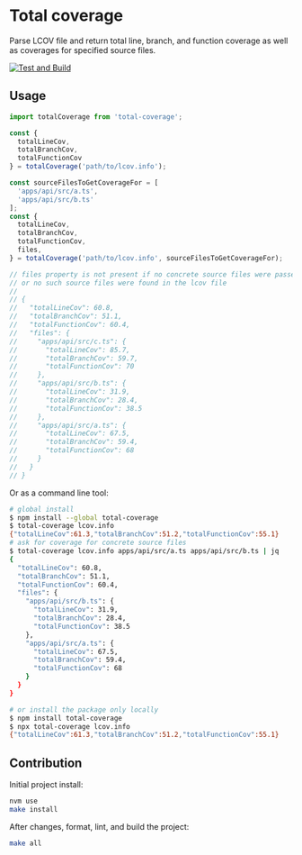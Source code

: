 # Total coverage

Parse LCOV file and return total line, branch, and function coverage as well as coverages for specified source files.

[![Test and Build](https://github.com/pavelsaman/total-coverage/actions/workflows/test-and-build.yaml/badge.svg?branch=master)](https://github.com/pavelsaman/total-coverage/actions/workflows/test-and-build.yaml)

## Usage

```ts
import totalCoverage from 'total-coverage';

const {
  totalLineCov,
  totalBranchCov,
  totalFunctionCov
} = totalCoverage('path/to/lcov.info');

const sourceFilesToGetCoverageFor = [
  'apps/api/src/a.ts',
  'apps/api/src/b.ts'
];
const {
  totalLineCov,
  totalBranchCov,
  totalFunctionCov,
  files,
} = totalCoverage('path/to/lcov.info', sourceFilesToGetCoverageFor);

// files property is not present if no concrete source files were passed 
// or no such source files were found in the lcov file
//
// {
//   "totalLineCov": 60.8,
//   "totalBranchCov": 51.1,
//   "totalFunctionCov": 60.4,
//   "files": {
//     "apps/api/src/c.ts": {
//       "totalLineCov": 85.7,
//       "totalBranchCov": 59.7,
//       "totalFunctionCov": 70
//     },
//     "apps/api/src/b.ts": {
//       "totalLineCov": 31.9,
//       "totalBranchCov": 28.4,
//       "totalFunctionCov": 38.5
//     },
//     "apps/api/src/a.ts": {
//       "totalLineCov": 67.5,
//       "totalBranchCov": 59.4,
//       "totalFunctionCov": 68
//     }
//   }
// }
```

Or as a command line tool:

```bash
# global install
$ npm install --global total-coverage
$ total-coverage lcov.info
{"totalLineCov":61.3,"totalBranchCov":51.2,"totalFunctionCov":55.1}
# ask for coverage for concrete source files
$ total-coverage lcov.info apps/api/src/a.ts apps/api/src/b.ts | jq
{
  "totalLineCov": 60.8,
  "totalBranchCov": 51.1,
  "totalFunctionCov": 60.4,
  "files": {
    "apps/api/src/b.ts": {
      "totalLineCov": 31.9,
      "totalBranchCov": 28.4,
      "totalFunctionCov": 38.5
    },
    "apps/api/src/a.ts": {
      "totalLineCov": 67.5,
      "totalBranchCov": 59.4,
      "totalFunctionCov": 68
    }
  }
}

# or install the package only locally
$ npm install total-coverage
$ npx total-coverage lcov.info
{"totalLineCov":61.3,"totalBranchCov":51.2,"totalFunctionCov":55.1}
```

## Contribution

Initial project install:

```bash
nvm use
make install
```

After changes, format, lint, and build the project:

```bash
make all
```
